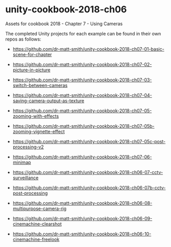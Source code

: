 # unity-cookbook-2018-ch06
Assets for cookbook 2018 - Chapter 7 - Using Cameras

The completed Unity projects for each example can be found in their own repos as follows:

- https://github.com/dr-matt-smith/unity-cookbook-2018-ch07-01-basic-scene-for-chapter

- https://github.com/dr-matt-smith/unity-cookbook-2018-ch07-02-picture-in-picture

- https://github.com/dr-matt-smith/unity-cookbook-2018-ch07-03-switch-between-cameras

- https://github.com/dr-matt-smith/unity-cookbook-2018-ch07-04-saving-camera-output-as-texture

- https://github.com/dr-matt-smith/unity-cookbook-2018-ch07-05-zooming-with-effects

- https://github.com/dr-matt-smith/unity-cookbook-2018-ch07-05b-zooming-vignette-effect

- https://github.com/dr-matt-smith/unity-cookbook-2018-ch07-05c-post-processing-v2

- https://github.com/dr-matt-smith/unity-cookbook-2018-ch07-06-minimap

- https://github.com/dr-matt-smith/unity-cookbook-2018-ch06-07-cctv-surveillance

- https://github.com/dr-matt-smith/unity-cookbook-2018-ch06-07b-cctv-post-processing

- https://github.com/dr-matt-smith/unity-cookbook-2018-ch06-08-multipurpose-camera-rig

- https://github.com/dr-matt-smith/unity-cookbook-2018-ch06-09-cinemachine-clearshot

- https://github.com/dr-matt-smith/unity-cookbook-2018-ch06-10-cinemachine-freelook
